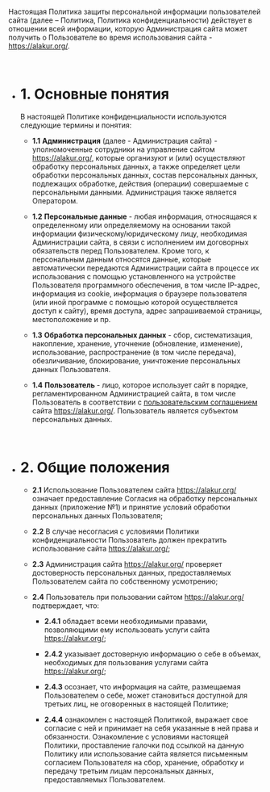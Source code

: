 Настоящая Политика защиты персональной информации пользователей сайта (далее – Политика, Политика конфиденциальности) действует в отношении всей информации, которую Администрация сайта может получить о Пользователе во время использования сайта - https://alakur.org/.

<br/>

- # **1.** Основные понятия

    В настоящей Политике конфиденциальности используются следующие термины и понятия:

    - **1.1** <b>Администрация</b> (далее - Администрация сайта) - уполномоченные сотрудники на управление сайтом https://alakur.org/, которые организуют и (или) осуществляют обработку персональных данных, а также определяет цели обработки персональных данных, состав персональных данных, подлежащих обработке, действия (операции) совершаемые с персональными данными. Администрация также является Оператором.

    - **1.2** <b>Персональные данные</b> - любая информация, относящаяся к определенному или определяемому на основании такой информации физическому/юридическому лицу, необходимая Администрации сайта, в связи с исполнением им договорных обязательств перед Пользователем. Кроме того, к персональным данным относятся данные, которые автоматически передаются Администрации сайта в процессе их использования с помощью установленного на устройстве Пользователя программного обеспечения, в том числе IP-адрес, информация из cookie, информация о браузере пользователя (или иной программе с помощью которой осуществляется доступ к сайту), время доступа, адрес запрашиваемой страницы, местоположение и пр.

    - **1.3** <b>Обработка персональных данных</b> - сбор, систематизация, накопление, хранение, уточнение (обновление, изменение), использование, распространение (в том числе передача), обезличивание, блокирование, уничтожение персональных данных Пользователя.

    - **1.4** <b>Пользователь</b> - лицо, которое использует сайт в порядке, регламентированном Администрацией сайта, в том числе Пользователь в соответствии с [пользовательским соглашением](https://alakur.org/terms-of-use) сайта https://alakur.org/. Пользователь является субъектом персональных данных.

<br/>

- # **2.** Общие положения

    - **2.1** Использование Пользователем сайта https://alakur.org/ означает предоставление Согласия на обработку персональных данных (приложение №1) и принятие условий обработки персональных данных Пользователя;

    - **2.2** В случае несогласия с условиями Политики конфиденциальности Пользователь должен прекратить использование сайта https://alakur.org/;

    - **2.3** Администрация сайта https://alakur.org/ проверяет достоверность персональных данных, предоставляемых Пользователем сайта по собственному усмотрению;

    - **2.4** Пользователь при пользовании сайтом https://alakur.org/ подтверждает, что:
        - **2.4.1** обладает всеми необходимыми правами, позволяющими ему использовать услуги сайта https://alakur.org/;
          
        - **2.4.2** указывает достоверную информацию о себе в объемах, необходимых для пользования услугами сайта https://alakur.org/;
          
        - **2.4.3** осознает, что информация на сайте, размещаемая Пользователем о себе, может становиться доступной для третьих лиц, не оговоренных в настоящей Политике;
        
        - **2.4.4** ознакомлен с настоящей Политикой, выражает свое согласие с ней и принимает на себя указанные в ней права и обязанности. Ознакомление с условиями настоящей Политики, проставление галочки под ссылкой на данную Политику или использование сайта является письменным согласием Пользователя на сбор, хранение, обработку и передачу третьим лицам персональных данных, предоставляемых Пользователем.
